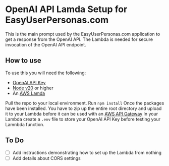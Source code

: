 # OpenAI API Lamda Setup for EasyUserPersonas.com
This is the main prompt used by the EasyUserPersonas.com application to get a response from the OpenAI API. The Lambda is needed for secure invocation of the OpenAI API endpoint.

## How to use
To use this you will need the following:
- [OpenAI API Key](https://platform.openai.com/docs/overview)
- [Node v20](https://nodejs.org/en) or higher
- An [AWS Lamda](https://aws.amazon.com/lambda/)

Pull the repo to your local environment.
Run `npm install`
Once the packages have been installed. You have to zip up the entire root directory and upload it to your Lambda before it can be used with an [AWS API Gateway](https://aws.amazon.com/api-gateway/)
In your Lambda create a `.env` file to store your OpenAI API Key before testing your Lamnbda function.

## To Do
- [ ] Add instructions demonstrating how to set up the Lambda from nothing
- [ ] Add details about CORS settings